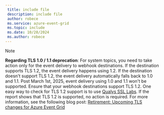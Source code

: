 ```yaml
---
 title: include file
 description: include file
 author: robece
 ms.service: azure-event-grid
 ms.topic: include
 ms.date: 10/28/2024
 ms.author: robece
---
```


> [!NOTE]
> **Regarding TLS 1.0 / 1.1 deprecation**: For system topics, you need to take action only for the event delivery to webhook destinations. If the destination supports TLS 1.2, the event delivery happens using 1.2. If the destination doesn't support TLS 1.2, the event delivery automatically falls back to 1.0 and 1.1. Post March 1st, 2025, event delivery using 1.0 and 1.1 won't be supported. Ensure that your webhook destinations support TLS 1.2. One easy way to check for TLS 1.2 support is to use [Qualys SSL Labs](https://www.ssllabs.com/ssltest/). If the report shows that TLS 1.2 is supported, no action is required. For more information, see the following blog post: [Retirement: Upcoming TLS changes for Azure Event Grid](https://azure.microsoft.com/updates/v2/TLS-changes-for-Azure-Event-Grid)
